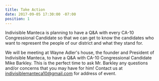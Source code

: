 ```yaml
---
title: Take Action
date: 2017-09-05 17:30:00 -07:00
position: 1
---
```


Indivisible Manteca is planning to have a Q&A with every CA-10 Congressional Candidate so that we can get to know the candidates who want to represent the people of our district and what they stand for. 

 We will be meeting at Wayne Adler's house, the founder and President of Indivisible Manteca, to have a Q&A with CA-10 Congressional Candidate Mike Barkley. This is the perfect time to ask Mr. Barkley any questions and/or concerns that you may have for him! Contact us at indivisiblemanteca10@gmail.com for address of event.